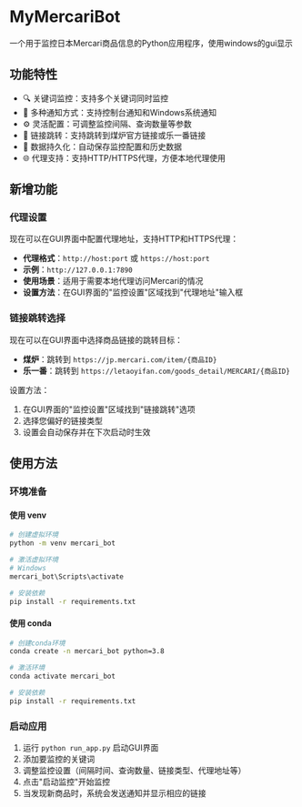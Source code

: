 # MyMercariBot

一个用于监控日本Mercari商品信息的Python应用程序，使用windows的gui显示

## 功能特性

- 🔍 关键词监控：支持多个关键词同时监控
- 🔔 多种通知方式：支持控制台通知和Windows系统通知
- ⚙️ 灵活配置：可调整监控间隔、查询数量等参数
- 🔗 链接跳转：支持跳转到煤炉官方链接或乐一番链接
- 💾 数据持久化：自动保存监控配置和历史数据
- 🌐 代理支持：支持HTTP/HTTPS代理，方便本地代理使用

## 新增功能

### 代理设置
现在可以在GUI界面中配置代理地址，支持HTTP和HTTPS代理：
- **代理格式**：`http://host:port` 或 `https://host:port`
- **示例**：`http://127.0.0.1:7890`
- **使用场景**：适用于需要本地代理访问Mercari的情况
- **设置方法**：在GUI界面的"监控设置"区域找到"代理地址"输入框

### 链接跳转选择
现在可以在GUI界面中选择商品链接的跳转目标：
- **煤炉**：跳转到 `https://jp.mercari.com/item/{商品ID}`
- **乐一番**：跳转到 `https://letaoyifan.com/goods_detail/MERCARI/{商品ID}`

设置方法：
1. 在GUI界面的"监控设置"区域找到"链接跳转"选项
2. 选择您偏好的链接类型
3. 设置会自动保存并在下次启动时生效

## 使用方法

### 环境准备

#### 使用 venv
```bash
# 创建虚拟环境
python -m venv mercari_bot

# 激活虚拟环境
# Windows
mercari_bot\Scripts\activate

# 安装依赖
pip install -r requirements.txt
```

#### 使用 conda
```bash
# 创建conda环境
conda create -n mercari_bot python=3.8

# 激活环境
conda activate mercari_bot

# 安装依赖
pip install -r requirements.txt
```

### 启动应用

1. 运行 `python run_app.py` 启动GUI界面
2. 添加要监控的关键词
3. 调整监控设置（间隔时间、查询数量、链接类型、代理地址等）
4. 点击"启动监控"开始监控
5. 当发现新商品时，系统会发送通知并显示相应的链接
